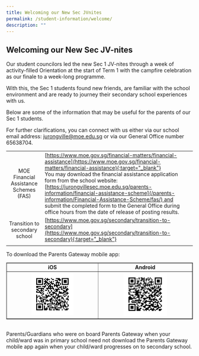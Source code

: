 ```yaml
---
title: Welcoming our New Sec JVnites
permalink: /student-information/welcome/
description: ""
---
```

## Welcoming our New Sec JV-nites

Our student councilors led the new Sec 1 JV-nites through a week of activity-filled Orientation at the start of Term 1 with the campfire celebration as our finale to a week-long programme.

With this, the Sec 1 students found new friends, are familiar with the school environment and are ready to journey their secondary school experiences with us.

Below are some of the information that may be useful for the parents of our Sec 1 students.

For further clarifications, you can connect with us either via our school email address: [jurongville@moe.edu.sg](mailto:jurongville@moe.edu.sg) or via our General Office number 65638704.

|   |   |
|:-:|---|
| MOE Financial Assistance Schemes (FAS)  | [https://www.moe.gov.sg/financial-matters/financial-assistance](https://www.moe.gov.sg/financial-matters/financial-assistance){:target="_blank"}  <br>You may download the financial assistance application form from the school website:<br>[https://jurongvillesec.moe.edu.sg/parents-information/financial-assistance-scheme](/parents-information/Financial-Assistance-Scheme/fas/) and submit the completed form to the General Office during office hours from the date of release of posting results.  |
| Transition to secondary school  | [https://www.moe.gov.sg/secondary/transition-to-secondary](https://www.moe.gov.sg/secondary/transition-to-secondary){:target="_blank"}  |
|   |   |

To download the Parents Gateway mobile app:

<table width="80%" border="1">
<tbody>
  <tr>
    <td align="center"><b>iOS</b></th>
  <td align="center"><b>Android</b></th>
  </tr>
  <tr>
    <td align="center"><img src="/images/ios.png" style="width:49%"></td>
    <td align="center"><img src="/images/android.png" style="width:49%"></td>
  </tr>
  </tbody>
  </table>
<br>
Parents/Guardians who were on board Parents Gateway when your child/ward was in primary school need not download the Parents Gateway mobile app again when your child/ward progresses on to secondary school.

